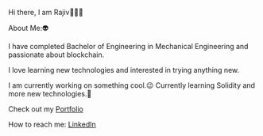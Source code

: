 Hi there, I am Rajiv👋👩‍💻

About Me:👽

I have completed Bachelor of Engineering in Mechanical Engineering and passionate about blockchain.

I love learning new technologies and interested in trying anything new.

I am currently working on something cool.😉
Currently learning Solidity and more new technologies.🌱

Check out my [Portfolio](https://portfolio-website-rajiv.netlify.app/)

How to reach me: [LinkedIn](https://www.linkedin.com/in/rajiv-s-2bb454199/)

<!-- ![GitHub Stats](https://github-readme-stats.vercel.app/api?username=Rajiv620019&theme=dracula)
 -->
